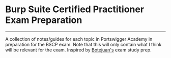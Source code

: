 # Burp Suite Certified Practitioner Exam Preparation
---
A collection of notes/guides for each topic in Portswigger Academy in preparation for the BSCP exam. Note that this will only contain what I think will be relevant for the exam. Inspired by [Botejuan's](https://github.com/botesjuan/Burp-Suite-Certified-Practitioner-Exam-Study?tab=readme-ov-file#burp-exam-results) exam study prep. 


